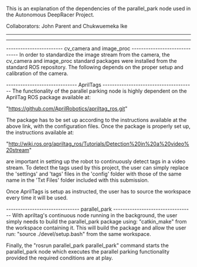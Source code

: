This is an explanation of the dependencies of the parallel_park node used in
the Autonomous DeepRacer Project.

Collaborators: John Parent and Chukwuemeka Ike

--------------------------------------------------------------------------------
--------------------------------------------------------------------------------

------------------------ cv_camera and image_proc ------------------------------
In order to standardize the image stream from the camera, the cv_camera and
image_proc standard packages were installed from the standard ROS repository.
The following depends on the proper setup and calibration of the camera.


------------------------------ AprilTags ---------------------------------------
The functionality of the parallel parking node is highly dependent on the
AprilTag ROS package available at:

"https://github.com/AprilRobotics/apriltag_ros.git"

The package has to be set up according to the instructions available at the
above link, with the configuration files. Once the package is properly set up,
the instructions available at:

"http://wiki.ros.org/apriltag_ros/Tutorials/Detection%20in%20a%20video%20stream"

are important in setting up the robot to continuously detect tags in a video
stream. To detect the tags used by this project, the user can simply replace
the 'settings' and 'tags' files in the 'config' folder with those of the same name
in the 'Txt Files' folder included with this submission.

Once AprilTags is setup as instructed, the user has to source the workspace
every time it will be used.

------------------------------- parallel_park ----------------------------------
With apriltag's continuous node running in the background, the user simply needs
to build the parallel_park package using: "catkin_make" from the workspace
containing it. This will build the package and allow the user run:
"source ./devel/setup.bash" from the same workspace.

Finally, the "rosrun parallel_park parallel_park" command starts the
parallel_park node which executes the parallel parking functionality provided
the required conditions are at play.
